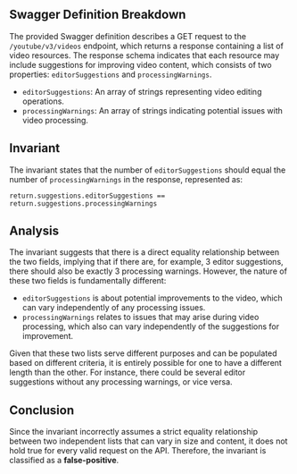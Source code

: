## Swagger Definition Breakdown
The provided Swagger definition describes a GET request to the `/youtube/v3/videos` endpoint, which returns a response containing a list of video resources. The response schema indicates that each resource may include suggestions for improving video content, which consists of two properties: `editorSuggestions` and `processingWarnings`. 

- `editorSuggestions`: An array of strings representing video editing operations.
- `processingWarnings`: An array of strings indicating potential issues with video processing.

## Invariant
The invariant states that the number of `editorSuggestions` should equal the number of `processingWarnings` in the response, represented as:

`return.suggestions.editorSuggestions == return.suggestions.processingWarnings`

## Analysis
The invariant suggests that there is a direct equality relationship between the two fields, implying that if there are, for example, 3 editor suggestions, there should also be exactly 3 processing warnings. However, the nature of these two fields is fundamentally different:
- `editorSuggestions` is about potential improvements to the video, which can vary independently of any processing issues.
- `processingWarnings` relates to issues that may arise during video processing, which also can vary independently of the suggestions for improvement.

Given that these two lists serve different purposes and can be populated based on different criteria, it is entirely possible for one to have a different length than the other. For instance, there could be several editor suggestions without any processing warnings, or vice versa.

## Conclusion
Since the invariant incorrectly assumes a strict equality relationship between two independent lists that can vary in size and content, it does not hold true for every valid request on the API. Therefore, the invariant is classified as a **false-positive**.
